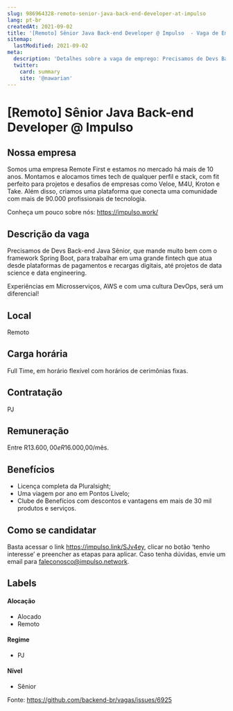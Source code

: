 ```yaml
---
slug: 986964328-remoto-senior-java-back-end-developer-at-impulso
lang: pt-br
createdAt: 2021-09-02
title: '[Remoto] Sênior Java Back-end Developer @ Impulso  - Vaga de Emprego'
sitemap:
  lastModified: 2021-09-02
meta:
  description: 'Detalhes sobre a vaga de emprego: Precisamos de Devs Back-end Java Sênior, que mande muito bem com o framework Spring Boot, para trabalhar em uma grande fintech que atua desde plataformas de pagamentos e recargas digitais, até projetos de data science e data engineering. Experiências em Microsserviços, AWS e com uma cultura DevOps, será um diferencial!'
  twitter:
    card: summary
    site: '@nawarian'
---
```


# [Remoto] Sênior Java Back-end Developer @ Impulso 

## Nossa empresa

Somos uma empresa Remote First e estamos no mercado há mais de 10 anos. Montamos e alocamos times tech de qualquer perfil e stack, com fit perfeito para projetos e desafios de empresas como Veloe, M4U, Kroton e Take. Além disso, criamos uma plataforma que conecta uma comunidade com mais de 90.000 profissionais de tecnologia.

Conheça um pouco sobre nós: https://impulso.work/

## Descrição da vaga

Precisamos de Devs Back-end Java Sênior, que mande muito bem com o framework Spring Boot, para trabalhar em uma grande fintech que atua desde plataformas de pagamentos e recargas digitais, até projetos de data science e data engineering.

Experiências em Microsserviços, AWS e com uma cultura DevOps, será um diferencial!

## Local

Remoto

## Carga horária

Full Time, em horário flexível com horários de cerimônias fixas.

## Contratação

PJ 

## Remuneração

Entre R$13.600,00 e R$16.000,00/mês.

## Benefícios

- Licença completa da Pluralsight;
- Uma viagem por ano em Pontos Livelo;
- Clube de Benefícios com descontos e vantagens em mais de 30 mil produtos e serviços.

## Como se candidatar

Basta acessar o link https://impulso.link/SJv4ey, clicar no botão ‘tenho interesse’ e preencher as etapas para aplicar. Caso tenha dúvidas, envie um email para faleconosco@impulso.network.

## Labels
<!-- retire os labels que não fazem sentido à vaga -->

#### Alocação
- Alocado
- Remoto

#### Regime

- PJ

#### Nível

- Sênior





Fonte: https://github.com/backend-br/vagas/issues/6925